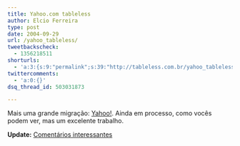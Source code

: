 ```yaml
---
title: Yahoo.com tableless
author: Elcio Ferreira
type: post
date: 2004-09-29
url: /yahoo_tableless/
tweetbackscheck:
  - 1356218511
shorturls:
  - 'a:3:{s:9:"permalink";s:39:"http://tableless.com.br/yahoo_tableless";s:7:"tinyurl";s:26:"http://tinyurl.com/3my6cej";s:4:"isgd";s:19:"http://is.gd/bcXhE9";}'
twittercomments:
  - 'a:0:{}'
dsq_thread_id: 503031873

---
```

Mais uma grande migração: [Yahoo!][1]. Ainda em processo, como vocês podem ver, mas um excelente trabalho.
              
**Update:** [Comentários interessantes][2]

 [1]: http://www.yahoo.com/beta "Yahoo!"
 [2]: http://9rules.com/whitespace/css_redesigns/yahoo_css_redesign.php "Yahoo moves from tables to CSS"